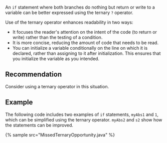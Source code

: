 An `if` statement where both branches do nothing but return or write to a variable can be better expressed using the ternary `?` operator.



Use of the ternary operator enhances readability in two ways:

* It focuses the reader's attention on the intent of the code (to return or write) rather than the testing of a condition.
* It is more concise, reducing the amount of code that needs to be read.
* You can initialize a variable conditionally on the line on which it is declared, rather than assigning to it after initialization. This ensures that you initialize the variable as you intended.

## Recommendation
Consider using a ternary operator in this situation.


## Example
The following code includes two examples of `if` statements, `myAbs1` and `1`, which can be simplified using the ternary operator. `myAbs2` and `s2` show how the statements can be improved.

{% sample src="MissedTernaryOpportunity.java" %}
